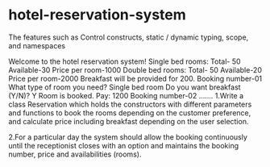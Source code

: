 # hotel-reservation-system
The features such as Control constructs, static / dynamic typing, scope, and namespaces

Welcome to the hotel reservation system!
Single bed rooms:
Total- 50
Available-30
Price per room-1000
Double bed rooms:
Total- 50
Available-20
Price per room-2000
Breakfast will be provided for 200.
Booking number-01
What type of room you need?
Single bed room
Do you want breakfast (Y/N)?
Y
Room is booked. Pay: 1200
Booking number-02
…....
1.Write a class Reservation which holds the constructors with different
parameters and functions to book the rooms depending on the customer
preference, and calculate price including breakfast depending on the user
selection.

2.For a particular day the system should allow the booking continuously until
the receptionist closes with an option and maintains the booking number, price
and availabilities (rooms).

